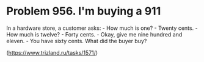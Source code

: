 # Problem 956. I'm buying a 911

In a hardware store, a customer asks: - How much is one? - Twenty cents. - How much is twelve? - Forty cents. - Okay, give me nine hundred and eleven. - You have sixty cents. What did the buyer buy?

(https://www.trizland.ru/tasks/1571/)